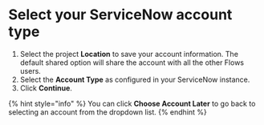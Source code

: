 # Select your ServiceNow account type

1. Select the project **Location** to save your account information. The default shared option will share the account with all the other Flows users.
2. Select the **Account Type** as configured in your ServiceNow instance.
3. Click **Continue**.

{% hint style="info" %}
You can click **Choose Account Later** to go back to selecting an account from the dropdown list.
{% endhint %}
